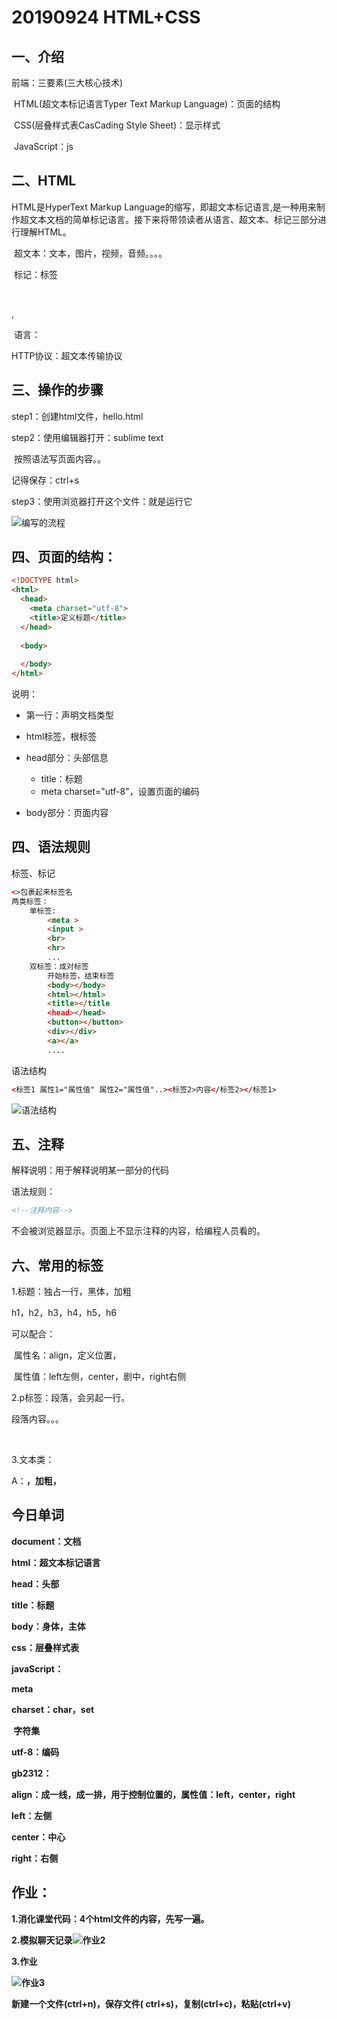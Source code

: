 # 20190924 HTML+CSS

## 一、介绍

前端：三要素(三大核心技术)

​	HTML(超文本标记语言Typer Text Markup Language)：页面的结构

​	CSS(层叠样式表CasCading Style Sheet)：显示样式

​	JavaScript：js



## 二、HTML

HTML是HyperText Markup Language的缩写，即超文本标记语言,是一种用来制作超文本文档的简单标记语言。接下来将带领读者从语言、超文本、标记三部分进行理解HTML。

​	超文本：文本，图片，视频，音频。。。。

​	标记：标签

​	<p>,<a>

​	语言：



HTTP协议：超文本传输协议



## 三、操作的步骤

step1：创建html文件，hello.html

step2：使用编辑器打开：sublime text

​	按照语法写页面内容。。

记得保存：ctrl+s

step3：使用浏览器打开这个文件：就是运行它

![编写的流程](img\编写的流程.png) 



## 四、页面的结构：

```html
<!DOCTYPE html>
<html>
  <head>
    <meta charset="utf-8">
    <title>定义标题</title>
  </head>
  
  <body>
   
  </body>
</html>
```

说明：

- 第一行：声明文档类型

- html标签，根标签

- head部分：头部信息

  - title：标题
  - meta charset="utf-8"，设置页面的编码

- body部分：页面内容

  

## 四、语法规则

标签、标记

```html
<>包裹起来标签名 
两类标签：
	单标签:
		<meta >
		<input >
		<br>
		<hr>
		...
	双标签：成对标签
		开始标签，结束标签
		<body></body>
		<html></html>
		<title></title
		<head></head>
		<button></button>
		<div></div>
		<a></a>
		....
```

语法结构

```html
<标签1 属性1="属性值" 属性2="属性值"..><标签2>内容</标签2></标签1>
```

![语法结构](img\语法结构.png)







## 五、注释

解释说明：用于解释说明某一部分的代码

语法规则：

```html
<!--注释内容-->
```

不会被浏览器显示。页面上不显示注释的内容，给编程人员看的。





## 六、常用的标签

1.标题：独占一行，黑体，加粗

h1，h2，h3，h4，h5，h6

可以配合：

​	属性名：align，定义位置，

​	属性值：left左侧，center，剧中，right右侧



2.p标签：段落，会另起一行。

<p>段落内容。。。</p>
​	

3.文本类：

A：<strong>，加粗，<b>













## 今日单词

document：文档

html：超文本标记语言

head：头部

title：标题

body：身体，主体

css：层叠样式表

javaScript：

meta

charset：char，set

​	字符集

utf-8：编码

gb2312：

align：成一线，成一排，用于控制位置的，属性值：left，center，right

left：左侧

center：中心

right：右侧



## 作业：

1.消化课堂代码：4个html文件的内容，先写一遍。

2.模拟聊天记录![作业2](img\作业2.png)

3.作业

![作业3](img\作业3.png)





新建一个文件(ctrl+n)，保存文件( ctrl+s)，复制(ctrl+c)，粘贴(ctrl+v)

































 